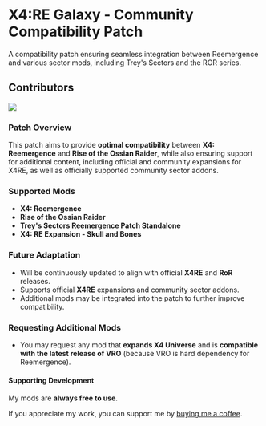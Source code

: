 # X4:RE Galaxy - Community Compatibility Patch

A compatibility patch ensuring seamless integration between Reemergence and various sector mods, including Trey's Sectors and the ROR series.

## Contributors

<a href="https://github.com/iomatix/X4RE-Galaxy-CC-Patch-X4Foundations/graphs/contributors">
  <img src="https://contrib.rocks/image?repo=iomatix/X4RE-Galaxy-CC-Patch-X4Foundations" />
</a>

### Patch Overview
This patch aims to provide **optimal compatibility** between **X4: Reemergence** and **Rise of the Ossian Raider**, while also ensuring support for additional content, including official and community expansions for X4RE, as well as officially supported community sector addons.

### Supported Mods
- **X4: Reemergence**
- **Rise of the Ossian Raider**
- **Trey's Sectors Reemergence Patch Standalone**
- **X4: RE Expansion - Skull and Bones**

### Future Adaptation
- Will be continuously updated to align with official **X4RE** and **RoR** releases.
- Supports official **X4RE** expansions and community sector addons.
- Additional mods may be integrated into the patch to further improve compatibility.

### Requesting Additional Mods
- You may request any mod that **expands X4 Universe** and is **compatible with the latest release of VRO** (because VRO is hard dependency for Reemergence).

#### Supporting Development

My mods are **always free to use**.

If you appreciate my work, you can support me by [buying me a coffee](https://buymeacoffee.com/iomatix).
